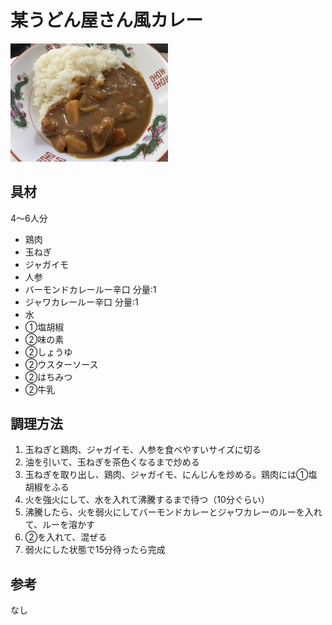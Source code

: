 # 某うどん屋さん風カレー

<img src="../images/某うどん屋さん風カレー.jpg" width="50%" alt="某うどん屋さん風カレー" />

## 具材

4〜6人分

- 鶏肉
- 玉ねぎ
- ジャガイモ
- 人参
- バーモンドカレールー辛口 分量:1
- ジャワカレールー辛口 分量:1
- 水
- ①塩胡椒
- ②味の素
- ②しょうゆ
- ②ウスターソース
- ②はちみつ
- ②牛乳

## 調理方法

1. 玉ねぎと鶏肉、ジャガイモ、人参を食べやすいサイズに切る
2. 油を引いて、玉ねぎを茶色くなるまで炒める
3. 玉ねぎを取り出し、鶏肉、ジャガイモ、にんじんを炒める。鶏肉には①塩胡椒をふる
4. 火を強火にして、水を入れて沸騰するまで待つ（10分ぐらい）
5. 沸騰したら、火を弱火にしてバーモンドカレーとジャワカレーのルーを入れて、ルーを溶かす
6. ②を入れて、混ぜる
7. 弱火にした状態で15分待ったら完成

## 参考

なし
